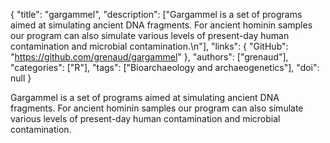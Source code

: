{
  "title": "gargammel",
  "description": ["Gargammel is a set of programs aimed at simulating ancient DNA fragments. For ancient hominin samples our program can also simulate various levels of present-day human contamination and microbial contamination.\n"],
  "links": {
    "GitHub": "https://github.com/grenaud/gargammel"
  },
  "authors": ["grenaud"],
  "categories": ["R"],
  "tags": ["Bioarchaeology and archaeogenetics"],
  "doi": null
}

<!-- Generated by csv2md.R – do not edit by hand -->

Gargammel is a set of programs aimed at simulating ancient DNA fragments. For ancient hominin samples our program can also simulate various levels of present-day human contamination and microbial contamination.
